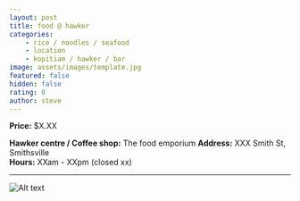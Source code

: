 ```yaml
---
layout: post
title: food @ hawker
categories: 
    - rice / noodles / seafood
    - location
    - kopitiam / hawker / bar
image: assets/images/template.jpg
featured: false
hidden: false
rating: 0
author: steve
---
```



**Price:** $X.XX  

**Hawker centre / Coffee shop:** The food emporium
**Address:** XXX Smith St, Smithsville  
**Hours:** XXam - XXpm (closed xx)  

***  

![Alt text](/assets/images/image.jpg "alt text")